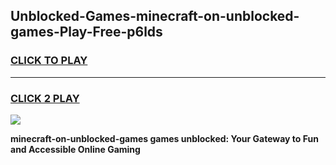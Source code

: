 
## Unblocked-Games-minecraft-on-unblocked-games-Play-Free-p6lds
<h3>
<a href="https://premium76.site?title=minecraft-on-unblocked-games&ref=09A">CLICK TO PLAY</a></h3>
<hr>

<h3>
<a href="https://premium76.site?title=minecraft-on-unblocked-games&ref=09A">CLICK 2 PLAY</a>
  
</h3>

<a href="https://premium76.site?title=minecraft-on-unblocked-games&ref=09A"><img src="https://clearcache.store/games.png"></a>


**minecraft-on-unblocked-games games unblocked: Your Gateway to Fun and Accessible Online Gaming**
